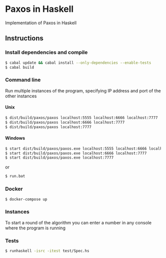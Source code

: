 Paxos in Haskell
================

Implementation of Paxos in Haskell


Instructions
-------------------

### Install dependencies and compile

```bash
$ cabal update && cabal install --only-dependencies --enable-tests
$ cabal build
```

### Command line

Run multiple instances of the program, specifying IP address and port of the other instances

#### Unix
```bash
$ dist/build/paxos/paxos localhost:5555 localhost:6666 localhost:7777
$ dist/build/paxos/paxos localhost:6666 localhost:7777
$ dist/build/paxos/paxos localhost:7777
```

#### Windows

```bash
$ start dist/build/paxos/paxos.exe localhost:5555 localhost:6666 localhost:7777
$ start dist/build/paxos/paxos.exe localhost:6666 localhost:7777
$ start dist/build/paxos/paxos.exe localhost:7777
```
or

```bash
$ run.bat
```

### Docker

```bash
$ docker-compose up
```


### Instances

To start a round of the algorithm you can enter a number in any console where the program is running

### Tests

```bash
$ runhaskell -isrc -itest test/Spec.hs
```

